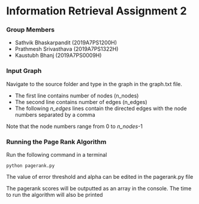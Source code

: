 # Information Retrieval Assignment 2

### Group Members
- Sathvik Bhaskarpandit (2019A7PS1200H)
- Prathmesh Srivasthava (2019A7PS1322H)
- Kaustubh Bhanj (2019A7PS0009H)

### Input Graph
Navigate to the source folder and type in the graph in the graph.txt file. 
- The first line contains number of nodes (n_nodes)
- The second line contains number of edges (n_edges)
- The following *n_edges* lines contain the directed edges with the node numbers separated by a comma

Note that the node numbers range from 0 to *n_nodes*-1

### Running the Page Rank Algorithm
Run the following command in a terminal
```
python pagerank.py
```
The value of error threshold and alpha can be edited in the pagerank.py file

The pagerank scores will be outputted as an array in the console.
The time to run the algorithm will also be printed
